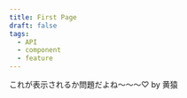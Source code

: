 ```yaml
---
title: First Page
draft: false
tags:
  - API
  - component
  - feature
---
```

これが表示されるか問題だよね〜〜〜♡
by 黄猿


